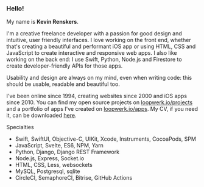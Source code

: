 ### Hello!
My name is **Kevin Renskers**.

I'm a creative freelance developer with a passion for good design and intuitive, user friendly interfaces. I love working on the front end, whether that's creating a beautiful and performant iOS app or using HTML, CSS and JavaScript to create interactive and responsive web apps. I also like working on the back end: I use Swift, Python, Node.js and Firestore to create developer-friendly APIs for those apps.

Usability and design are always on my mind, even when writing code: this should be usable, readable and beautiful too.

I've been online since 1994, creating websites since 2000 and iOS apps since 2010. You can find my open source projects on [loopwerk.io/projects](https://www.loopwerk.io/projects/) and a portfolio of apps I've created on [loopwerk.io/apps](https://www.loopwerk.io/apps/). My CV, if you need it, can be downloaded [here](https://www.loopwerk.io/about/KevinRenskers.pdf).

Specialties

- Swift, SwiftUI, Objective-C, UIKit, Xcode, Instruments, CocoaPods, SPM
- JavaScript, Svelte, ES6, NPM, Yarn
- Python, Django, Django REST Framework
- Node.js, Express, Socket.io
- HTML, CSS, Less, websockets
- MySQL, Postgresql, sqlite
- CircleCI, SemaphoreCI, Bitrise, GitHub Actions
